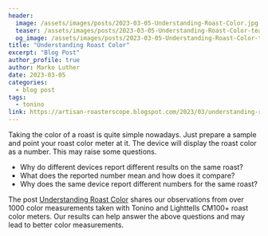 ```yaml
---
header:
  image: /assets/images/posts/2023-03-05-Understanding-Roast-Color.jpg
  teaser: /assets/images/posts/2023-03-05-Understanding-Roast-Color-teaser.jpg
  og_image: /assets/images/posts/2023-03-05-Understanding-Roast-Color-teaser.jpg
title: "Understanding Roast Color"
excerpt: "Blog Post"
author_profile: true
author: Marko Luther
date: 2023-03-05
categories:
  - blog post
tags:
  - tonino
link: https://artisan-roasterscope.blogspot.com/2023/03/understanding-roast-color.html
---
```

Taking the color of a roast is quite simple nowadays. Just prepare a sample and point your roast color meter at it. The device will display the roast color as a number. This may raise some questions.

- Why do different devices report different results on the same roast?
- What does the reported number mean and how does it compare?
- Why does the same device report different numbers for the same roast?

The post [Understanding Roast Color](https://artisan-roasterscope.blogspot.com/2023/03/understanding-roast-color.html) shares our observations from over 1000 color measurements taken with Tonino and Lighttells CM100+ roast color meters. Our results can help answer the above questions and may lead to better color measurements.